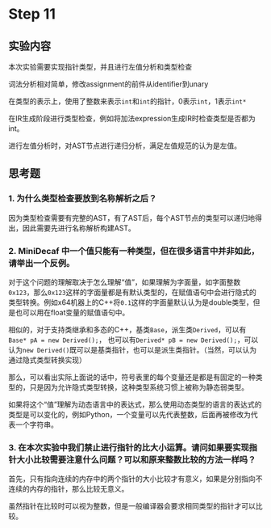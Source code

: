 # Step 11

## 实验内容

本次实验需要实现指针类型，并且进行左值分析和类型检查

词法分析相对简单，修改assignment的前件从identifier到unary

在类型的表示上，使用了整数来表示`int`和`int`的指针，0表示`int`，1表示`int*`

在IR生成阶段进行类型检查，例如将加法expression生成IR时检查类型是否都为int。

进行左值分析时，对AST节点进行递归分析，满足左值规范的认为是左值。

## 思考题

### 1. 为什么类型检查要放到名称解析之后？

因为类型检查需要有完整的AST，有了AST后，每个AST节点的类型可以递归地得出，因此需要先进行名称解析构建AST。

### 2. MiniDecaf 中一个值只能有一种类型，但在很多语言中并非如此，请举出一个反例。

对于这个问题的理解取决于怎么理解“值”，如果理解为字面量，如字面整数`0x123`，那么`0x123`这样的字面量都是有默认类型的，在赋值语句中会进行隐式的类型转换。例如x64机器上的C++将`0.1`这样的字面量默认认为是double类型，但是也可以用在float变量的赋值语句中。

相似的，对于支持类继承和多态的C++，基类`Base`，派生类`Derived`，可以有`Base* pA = new Derived();`， 也可以有`Derived* pB = new Derived();`，可以认为`new Derived()`既可以是基类指针，也可以是派生类指针。（当然，可以认为通过隐式类型转换实现）

那么，可以看出实际上面说的话中，符号表里的每个变量还是都是有固定的一种类型的，只是因为允许隐式类型转换，这种类型系统习惯上被称为静态弱类型。

如果将这个“值”理解为动态语言中的表达式，那么使用动态类型的语言的表达式的类型是可以变化的，例如Python，一个变量可以先代表整数，后面再被修改为代表一个字符串。

### 3. 在本次实验中我们禁止进行指针的比大小运算。请问如果要实现指针大小比较需要注意什么问题？可以和原来整数比较的方法一样吗？

首先，只有指向连续的内存中的两个指针的大小比较才有意义，如果是分别指向不连续的内存的指针，那么比较无意义。

虽然指针在比较时可以视为整数，但是一般编译器会要求相同类型的指针才可以比较。